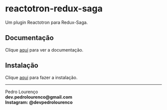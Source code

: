 # reactotron-redux-saga

Um plugin Reactotron para Redux-Saga.

## Documentação

Clique [aqui](https://github.com/infinitered/reactotron-redux-saga) para ver a documentação.

## Instalação

Clique [aqui](https://www.npmjs.com/package/reactotron-redux-saga) para fazer a instalação.

<hr>
<stong>Pedro Lourenço</strong><br>
<Strong>dev.pedrolourenco@gmail.com</strong><br>
<Strong>Instagram: @devpedrolourenco</strong>